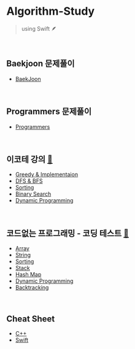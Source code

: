 # Algorithm-Study

> using Swift 🪶

<br>

## Baekjoon 문제풀이

- [BaekJoon](/BaekJoon/table.md)

<br>

## Programmers 문제풀이 

- [Programmers](/Programmers/table.md)

<br>

## 이코테 강의 [🔗](https://www.youtube.com/playlist?list=PLRx0vPvlEmdAghTr5mXQxGpHjWqSz0dgC)

- [Greedy & Implementaion](/이코테/1_Greedy&Implementation.md)
- [DFS & BFS](/이코테/2_DFS&BFS.md)
- [Sorting](/이코테/3_Sotring.md)
- [Binary Search](/이코테/4_BinarySearch.md)
- [Dynamic Programming](/이코테/5_DynamicProgramming.md)

<br>

## 코드없는 프로그래밍 - 코딩 테스트 [🔗](https://www.youtube.com/@user-pw9fm4gc7e)

- [Array](/NoCodeProgram/1_Array.md)
- [String](/NoCodeProgram/2_String.md)
- [Sorting](/NoCodeProgram/3_Sorting.md)
- [Stack](/NoCodeProgram/4_Stack.md)
- [Hash Map](/NoCodeProgram/5_HashTable.md)
- [Dynamic Programming](/NoCodeProgram/6_DynamicProgramming.md)
- [Backtracking](/NoCodeProgram/7_Backtracking.md)

<br>

## Cheat Sheet
- [C++](/Cheat%20Sheet/Cpp/Cheat_Sheet.md)
- [Swift](/Cheat%20Sheet/Swift/Cheat_Sheet.md)
